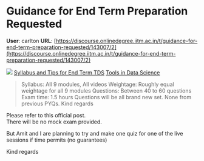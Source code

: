 # Guidance for End Term Preparation Requested

**User**: carlton
**URL**: [https://discourse.onlinedegree.iitm.ac.in/t/guidance-for-end-term-preparation-requested/143007/2](https://discourse.onlinedegree.iitm.ac.in/t/guidance-for-end-term-preparation-requested/143007/2)

![](https://dub1.discourse-cdn.com/flex013/user_avatar/discourse.onlinedegree.iitm.ac.in/carlton/48/56317_2.png)
[Syllabus and Tips for End Term TDS](https://discourse.onlinedegree.iitm.ac.in/t/syllabus-and-tips-for-end-term-tds/143415/2) [Tools in Data Science](/c/courses/tds-kb/34)

> Syllabus: All 9 modules, All videos
> Weightage: Roughly equal weightage for all 9 modules
> Questions: Between 40 to 60 questions
> Exam time: 1.5 hours
> Questions will be all brand new set. None from previous PYQs.
> Kind regards

Please refer to this official post.  
There will be no mock exam provided.

But Amit and I are planning to try and make one quiz for one of the live sessions if time permits (no guarantees)

Kind regards
